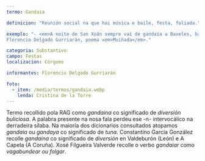 ```yaml
---
termo: Gandaia

definicion: "Reunión social na que hai música e baile, festa, foliada."

exemplo: "- <em>A noite de San Xoán sempre vai de gandaia a Baxeles, haiche moita festa alí.</em><br><br>- <em>«(...) ao chega-la noite <br> de tornar se lembra <br> porque ten gandaia <br> e non quer perdela.(...)»</em>.<br>
Florencio Delgado Gurriarán, poema <em>Muiñada</em>."

categoria: Substantivo
campo: Festas
localizacion: Córgomo

informantes: Florencio Delgado Gurriarán

foto:
  - item: /media/termos/gandaia.webp
    lenda: Cristina de la Torre
---
```


Termo recollido pola RAG como _gandaina_ co significado de _diversión buliciosa_. A palabra presente na nosa fala perdeu ese -n- intervocálico na derradeira sílaba.
Na maioría dos dicionarios consultados atopamos _gandaia_ ou _gandaya_ co significado de _tuna_. Constantino García González recolle _gandaina_ co significado de _diversión_ en Valdeburón (León) e A Capela (A Coruña). Xosé Filgueira Valverde recolle o verbo _gandaiar_ como _vagabundear ou folgar_.
